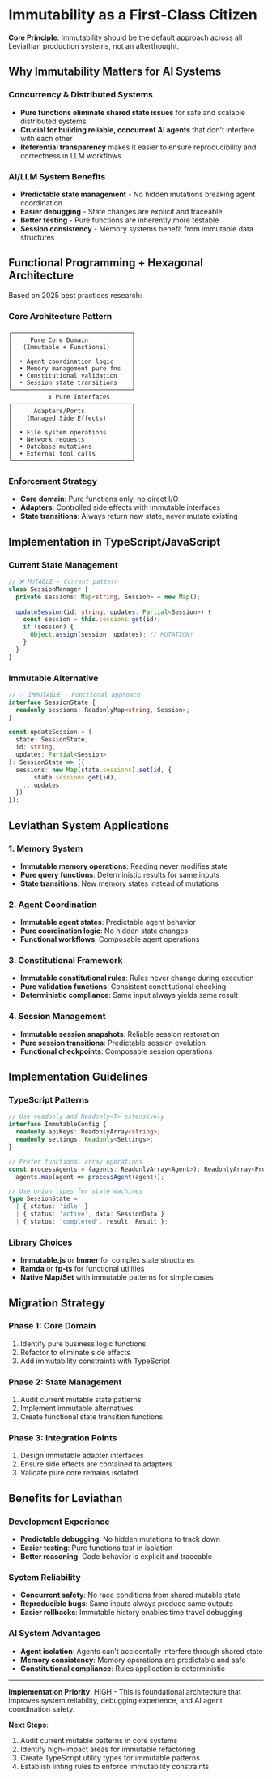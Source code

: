 # Immutability as a First-Class Citizen

**Core Principle**: Immutability should be the default approach across all Leviathan production systems, not an afterthought.

## Why Immutability Matters for AI Systems

### Concurrency & Distributed Systems
- **Pure functions eliminate shared state issues** for safe and scalable distributed systems
- **Crucial for building reliable, concurrent AI agents** that don't interfere with each other
- **Referential transparency** makes it easier to ensure reproducibility and correctness in LLM workflows

### AI/LLM System Benefits
- **Predictable state management** - No hidden mutations breaking agent coordination
- **Easier debugging** - State changes are explicit and traceable
- **Better testing** - Pure functions are inherently more testable
- **Session consistency** - Memory systems benefit from immutable data structures

## Functional Programming + Hexagonal Architecture

Based on 2025 best practices research:

### Core Architecture Pattern
```
┌─────────────────────────────────┐
│     Pure Core Domain            │
│   (Immutable + Functional)      │
│                                 │
│  • Agent coordination logic     │
│  • Memory management pure fns   │
│  • Constitutional validation    │
│  • Session state transitions    │
└─────────────────────────────────┘
           ↕ Pure Interfaces
┌─────────────────────────────────┐
│      Adapters/Ports             │
│    (Managed Side Effects)       │
│                                 │
│  • File system operations       │
│  • Network requests             │
│  • Database mutations           │
│  • External tool calls          │
└─────────────────────────────────┘
```

### Enforcement Strategy
- **Core domain**: Pure functions only, no direct I/O
- **Adapters**: Controlled side effects with immutable interfaces
- **State transitions**: Always return new state, never mutate existing

## Implementation in TypeScript/JavaScript

### Current State Management
```typescript
// ❌ MUTABLE - Current pattern
class SessionManager {
  private sessions: Map<string, Session> = new Map();
  
  updateSession(id: string, updates: Partial<Session>) {
    const session = this.sessions.get(id);
    if (session) {
      Object.assign(session, updates); // MUTATION!
    }
  }
}
```

### Immutable Alternative
```typescript
// ✅ IMMUTABLE - Functional approach
interface SessionState {
  readonly sessions: ReadonlyMap<string, Session>;
}

const updateSession = (
  state: SessionState, 
  id: string, 
  updates: Partial<Session>
): SessionState => ({
  sessions: new Map(state.sessions).set(id, {
    ...state.sessions.get(id),
    ...updates
  })
});
```

## Leviathan System Applications

### 1. Memory System
- **Immutable memory operations**: Reading never modifies state
- **Pure query functions**: Deterministic results for same inputs
- **State transitions**: New memory states instead of mutations

### 2. Agent Coordination
- **Immutable agent states**: Predictable agent behavior
- **Pure coordination logic**: No hidden state changes
- **Functional workflows**: Composable agent operations

### 3. Constitutional Framework
- **Immutable constitutional rules**: Rules never change during execution
- **Pure validation functions**: Consistent constitutional checking
- **Deterministic compliance**: Same input always yields same result

### 4. Session Management
- **Immutable session snapshots**: Reliable session restoration
- **Pure session transitions**: Predictable session evolution
- **Functional checkpoints**: Composable session operations

## Implementation Guidelines

### TypeScript Patterns
```typescript
// Use readonly and Readonly<T> extensively
interface ImmutableConfig {
  readonly apiKeys: ReadonlyArray<string>;
  readonly settings: Readonly<Settings>;
}

// Prefer functional array operations
const processAgents = (agents: ReadonlyArray<Agent>): ReadonlyArray<ProcessedAgent> =>
  agents.map(agent => processAgent(agent));

// Use union types for state machines
type SessionState = 
  | { status: 'idle' }
  | { status: 'active', data: SessionData }
  | { status: 'completed', result: Result };
```

### Library Choices
- **Immutable.js** or **Immer** for complex state structures
- **Ramda** or **fp-ts** for functional utilities
- **Native Map/Set** with immutable patterns for simple cases

## Migration Strategy

### Phase 1: Core Domain
1. Identify pure business logic functions
2. Refactor to eliminate side effects
3. Add immutability constraints with TypeScript

### Phase 2: State Management
1. Audit current mutable state patterns
2. Implement immutable alternatives
3. Create functional state transition functions

### Phase 3: Integration Points
1. Design immutable adapter interfaces
2. Ensure side effects are contained to adapters
3. Validate pure core remains isolated

## Benefits for Leviathan

### Development Experience
- **Predictable debugging**: No hidden mutations to track down
- **Easier testing**: Pure functions test in isolation
- **Better reasoning**: Code behavior is explicit and traceable

### System Reliability
- **Concurrent safety**: No race conditions from shared mutable state
- **Reproducible bugs**: Same inputs always produce same outputs
- **Easier rollbacks**: Immutable history enables time travel debugging

### AI System Advantages
- **Agent isolation**: Agents can't accidentally interfere through shared state
- **Memory consistency**: Memory operations are predictable and safe
- **Constitutional compliance**: Rules application is deterministic

---

**Implementation Priority**: HIGH - This is foundational architecture that improves system reliability, debugging experience, and AI agent coordination safety.

**Next Steps**:
1. Audit current mutable patterns in core systems
2. Identify high-impact areas for immutable refactoring
3. Create TypeScript utility types for immutable patterns
4. Establish linting rules to enforce immutability constraints